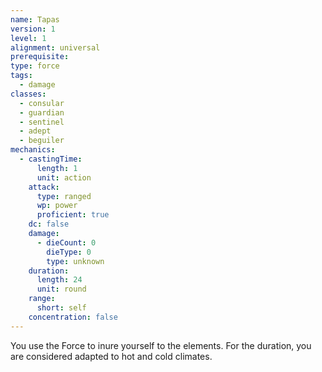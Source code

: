 ```yaml
---
name: Tapas
version: 1
level: 1
alignment: universal
prerequisite: 
type: force
tags:
  - damage
classes:
  - consular
  - guardian
  - sentinel
  - adept
  - beguiler
mechanics:
  - castingTime:
      length: 1
      unit: action
    attack:
      type: ranged
      wp: power
      proficient: true
    dc: false
    damage:
      - dieCount: 0
        dieType: 0
        type: unknown
    duration:
      length: 24
      unit: round
    range:
      short: self
    concentration: false
---
```

You use the Force to inure yourself to the elements. For the duration, you are considered adapted to hot and cold climates.
    